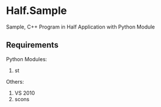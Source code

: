 # Half.Sample

Sample, C++ Program in Half Application with Python Module

## Requirements

Python Modules:

1. st

Others:

1. VS 2010
2. scons
